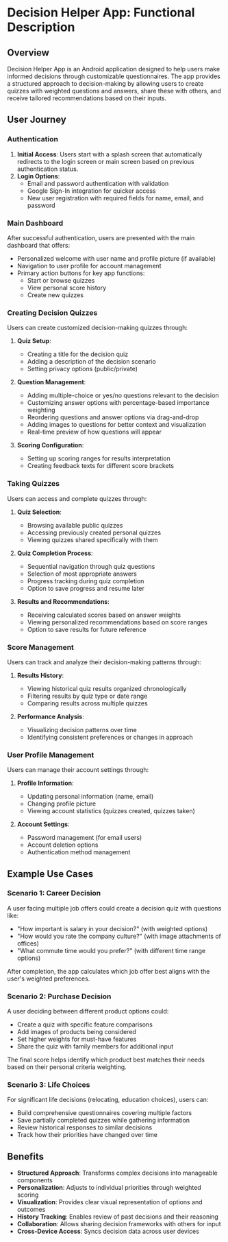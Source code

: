 # Decision Helper App: Functional Description

## Overview

Decision Helper App is an Android application designed to help users make informed decisions through customizable questionnaires. The app provides a structured approach to decision-making by allowing users to create quizzes with weighted questions and answers, share these with others, and receive tailored recommendations based on their inputs.

## User Journey

### Authentication

1. **Initial Access**: Users start with a splash screen that automatically redirects to the login screen or main screen based on previous authentication status.
2. **Login Options**:
   - Email and password authentication with validation
   - Google Sign-In integration for quicker access
   - New user registration with required fields for name, email, and password

### Main Dashboard

After successful authentication, users are presented with the main dashboard that offers:

- Personalized welcome with user name and profile picture (if available)
- Navigation to user profile for account management
- Primary action buttons for key app functions:
  - Start or browse quizzes
  - View personal score history
  - Create new quizzes

### Creating Decision Quizzes

Users can create customized decision-making quizzes through:

1. **Quiz Setup**:
   - Creating a title for the decision quiz
   - Adding a description of the decision scenario
   - Setting privacy options (public/private)

2. **Question Management**:
   - Adding multiple-choice or yes/no questions relevant to the decision
   - Customizing answer options with percentage-based importance weighting
   - Reordering questions and answer options via drag-and-drop
   - Adding images to questions for better context and visualization
   - Real-time preview of how questions will appear

3. **Scoring Configuration**:
   - Setting up scoring ranges for results interpretation
   - Creating feedback texts for different score brackets

### Taking Quizzes

Users can access and complete quizzes through:

1. **Quiz Selection**:
   - Browsing available public quizzes
   - Accessing previously created personal quizzes
   - Viewing quizzes shared specifically with them

2. **Quiz Completion Process**:
   - Sequential navigation through quiz questions
   - Selection of most appropriate answers
   - Progress tracking during quiz completion
   - Option to save progress and resume later

3. **Results and Recommendations**:
   - Receiving calculated scores based on answer weights
   - Viewing personalized recommendations based on score ranges
   - Option to save results for future reference

### Score Management

Users can track and analyze their decision-making patterns through:

1. **Results History**:
   - Viewing historical quiz results organized chronologically
   - Filtering results by quiz type or date range
   - Comparing results across multiple quizzes

2. **Performance Analysis**:
   - Visualizing decision patterns over time
   - Identifying consistent preferences or changes in approach

### User Profile Management

Users can manage their account settings through:

1. **Profile Information**:
   - Updating personal information (name, email)
   - Changing profile picture
   - Viewing account statistics (quizzes created, quizzes taken)

2. **Account Settings**:
   - Password management (for email users)
   - Account deletion options
   - Authentication method management

## Example Use Cases

### Scenario 1: Career Decision

A user facing multiple job offers could create a decision quiz with questions like:

- "How important is salary in your decision?" (with weighted options)
- "How would you rate the company culture?" (with image attachments of offices)
- "What commute time would you prefer?" (with different time range options)

After completion, the app calculates which job offer best aligns with the user's weighted preferences.

### Scenario 2: Purchase Decision

A user deciding between different product options could:

- Create a quiz with specific feature comparisons
- Add images of products being considered
- Set higher weights for must-have features
- Share the quiz with family members for additional input

The final score helps identify which product best matches their needs based on their personal criteria weighting.

### Scenario 3: Life Choices

For significant life decisions (relocating, education choices), users can:

- Build comprehensive questionnaires covering multiple factors
- Save partially completed quizzes while gathering information
- Review historical responses to similar decisions
- Track how their priorities have changed over time

## Benefits

- **Structured Approach**: Transforms complex decisions into manageable components
- **Personalization**: Adjusts to individual priorities through weighted scoring
- **Visualization**: Provides clear visual representation of options and outcomes
- **History Tracking**: Enables review of past decisions and their reasoning
- **Collaboration**: Allows sharing decision frameworks with others for input
- **Cross-Device Access**: Syncs decision data across user devices
